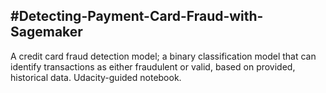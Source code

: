 #Detecting-Payment-Card-Fraud-with-Sagemaker
---
A credit card fraud detection model; a binary classification model that can identify transactions as either fraudulent or valid, based on provided, historical data. Udacity-guided notebook.
